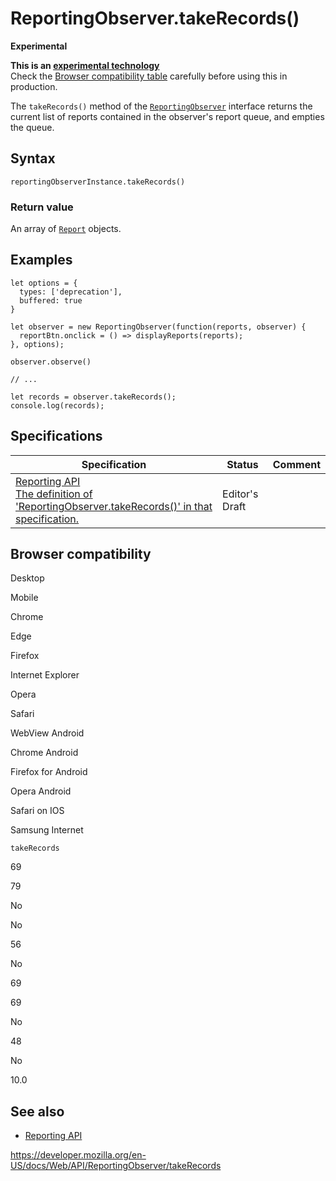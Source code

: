 # ReportingObserver.takeRecords()

**Experimental**

**This is an [experimental technology](https://developer.mozilla.org/en-US/docs/MDN/Guidelines/Conventions_definitions#experimental)**  
Check the [Browser compatibility table](#browser_compatibility) carefully before using this in production.

The `takeRecords()` method of the [`ReportingObserver`](../reportingobserver) interface returns the current list of reports contained in the observer's report queue, and empties the queue.

## Syntax

    reportingObserverInstance.takeRecords()

### Return value

An array of [`Report`](../report) objects.

## Examples

    let options = {
      types: ['deprecation'],
      buffered: true
    }

    let observer = new ReportingObserver(function(reports, observer) {
      reportBtn.onclick = () => displayReports(reports);
    }, options);

    observer.observe()

    // ...

    let records = observer.takeRecords();
    console.log(records);

## Specifications

<table><thead><tr class="header"><th>Specification</th><th>Status</th><th>Comment</th></tr></thead><tbody><tr class="odd"><td><a href="https://w3c.github.io/reporting/#dom-reportingobserver-takerecords">Reporting API<br />
<span class="small">The definition of 'ReportingObserver.takeRecords()' in that specification.</span></a></td><td><span class="spec-ed">Editor's Draft</span></td><td></td></tr></tbody></table>

## Browser compatibility

Desktop

Mobile

Chrome

Edge

Firefox

Internet Explorer

Opera

Safari

WebView Android

Chrome Android

Firefox for Android

Opera Android

Safari on IOS

Samsung Internet

`takeRecords`

69

79

No

No

56

No

69

69

No

48

No

10.0

## See also

- [Reporting API](../reporting_api)

<a href="https://developer.mozilla.org/en-US/docs/Web/API/ReportingObserver/takeRecords" class="_attribution-link">https://developer.mozilla.org/en-US/docs/Web/API/ReportingObserver/takeRecords</a>
